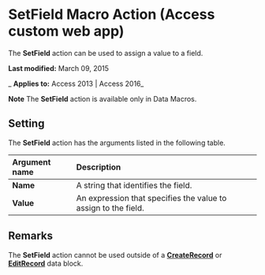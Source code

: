 
# SetField Macro Action (Access custom web app)
The  **SetField** action can be used to assign a value to a field.

 **Last modified:** March 09, 2015

 _ **Applies to:** Access 2013 | Access 2016_

 **Note**  The  **SetField** action is available only in Data Macros.


## Setting

The  **SetField** action has the arguments listed in the following table.



|**Argument name**|**Description**|
|:-----|:-----|
|**Name**|A string that identifies the field.|
|**Value**|An expression that specifies the value to assign to the field.|

## Remarks

The  **SetField** action cannot be used outside of a **[CreateRecord](9dd73bae-a8d5-4d8b-b356-01ac72f7e5d9.md)** or **[EditRecord](54975434-78b2-4010-b2f9-f277831fa92e.md)** data block.

